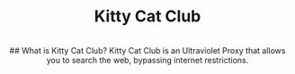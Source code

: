 <div align="center">
  
# Kitty Cat Club
<br/>
## What is Kitty Cat Club?
Kitty Cat Club is an Ultraviolet Proxy that allows you to search the web, bypassing internet restrictions.
</div>
